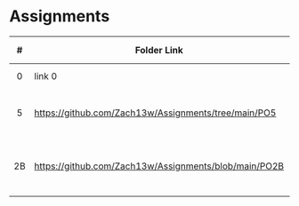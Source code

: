 # Assignments

|  #  | Folder Link | Assignment Description |
| :-: | ----------- | ---------------------- |
|  0  | link 0      | description 0          |
|  5  | https://github.com/Zach13w/Assignments/tree/main/PO5 | Proof of WSL and VS code download |
|  2B |https://github.com/Zach13w/Assignments/blob/main/PO2B| Sorting and describing classes of knuklebone game |
